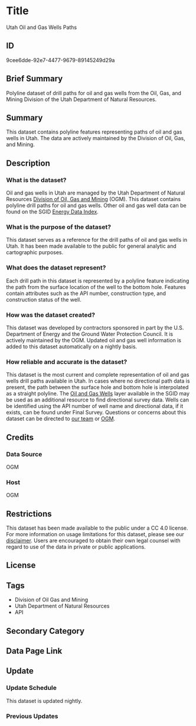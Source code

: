 # Title

Utah Oil and Gas Wells Paths

## ID

9cee6dde-92e7-4477-9679-89145249d29a

## Brief Summary

Polyline dataset of drill paths for oil and gas wells from the Oil, Gas, and Mining Division of the Utah Department of Natural Resources.

## Summary

This dataset contains polyline features representing paths of oil and gas wells in Utah. The data are actively maintained by the Division of Oil, Gas, and Mining.

## Description

### What is the dataset?

Oil and gas wells in Utah are managed by the Utah Department of Natural Resources [Division of Oil, Gas and Mining](https://ogm.utah.gov/) (OGM). This dataset contains polyline drill paths for oil and gas wells. Other oil and gas well data can be found on the SGID [Energy Data Index](https://gis.utah.gov/products/sgid/energy/).

### What is the purpose of the dataset?

This dataset serves as a reference for the drill paths of oil and gas wells in Utah. It has been made available to the public for general analytic and cartographic purposes.

### What does the dataset represent?

Each drill path in this dataset is represented by a polyline feature indicating the path from the surface location of the well to the bottom hole. Features contain attributes such as the API number, construction type, and construction status of the well.

### How was the dataset created?

This dataset was developed by contractors sponsored in part by the U.S. Department of Energy and the Ground Water Protection Council. It is actively maintained by the OGM. Updated oil and gas well information is added to this dataset automatically on a nightly basis.

### How reliable and accurate is the dataset?

This dataset is the most current and complete representation of oil and gas wells drill paths available in Utah. In cases where no directional path data is present, the path between the surface hole and bottom hole is interpolated as a straight polyline. The [Oil and Gas Wells](https://gis.utah.gov/products/sgid/energy/oil-gas-wells/) layer available in the SGID may be used as an additional resource to find directional survey data. Wells can be identified using the API number of well name and directional data, if it exists, can be found under Final Survey. Questions or concerns about this dataset can be directed to [our team](https://gis.utah.gov/contact/) or [OGM](https://ogm.utah.gov/og-contact-us/).

## Credits

### Data Source

OGM

### Host

OGM

## Restrictions

This dataset has been made available to the public under a CC 4.0 license. For more information on usage limitations for this dataset, please see our [disclaimer](https://gis.utah.gov/documentation/policy/license/). Users are encouraged to obtain their own legal counsel with regard to use of the data in private or public applications.

## License

## Tags

- Division of Oil Gas and Mining
- Utah Department of Natural Resources
- API

## Secondary Category

## Data Page Link

## Update

### Update Schedule

This dataset is updated nightly.

### Previous Updates

